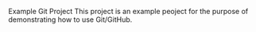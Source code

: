 Example Git Project
This project is an example peoject for the purpose of demonstrating how to use Git/GitHub.